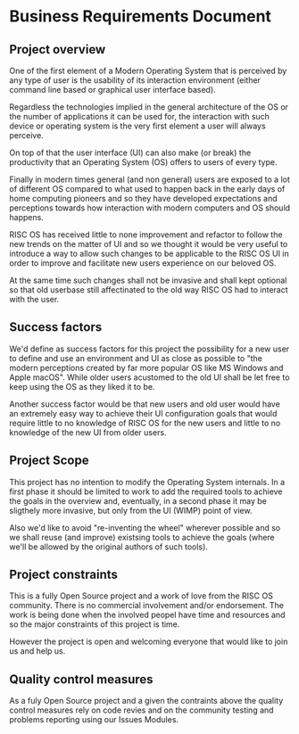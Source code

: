 # Business Requirements Document

## Project overview

One of the first element of a  Modern Operating System that is perceived by any type of user is the usability of its interaction environment (either command line based or graphical user interface based).

Regardless the technologies implied in the general architecture of the OS or the number of applications it can be used for, the interaction with such device or operating system is the very first element a user will always perceive.

On top of that the user interface (UI) can also make (or break) the productivity that an Operating System (OS) offers to users of every type.

Finally in modern times general (and non general) users are exposed to a lot of different OS compared to what used to happen back in the early days of home computing pioneers and so they have developed expectations and perceptions towards how interaction with modern computers and OS should happens.

RISC OS has received little to none improvement and refactor to follow the new trends on the matter of UI and so we thought it would be very useful to introduce a way to allow such changes to be applicable to the RISC OS UI in order to improve and facilitate new users experience on our beloved OS.

At the same time such changes shall not be invasive and shall kept optional so that old userbase still affectinated to the old way RISC OS had to interact with the user.

## Success factors

We'd define as success factors for this project the possibility for a new user to define and use an environment and UI as close as possible to "the modern perceptions created by far more popular OS like MS Windows and Apple macOS". While older users acustomed to the old UI shall be let free to keep using the OS as they liked it to be.

Another success factor would be that new users and old user would have an extremely easy way to achieve their UI configuration goals that would require little to no knowledge of RISC OS for the new users and little to no knowledge of the new UI from older users.

## Project Scope

This project has no intention to modify the Operating System internals. In a first phase it should be limited to work to add the required tools to achieve the goals in the overview and, eventually, in a second phase it may be sligthely more invasive, but only from the UI (WIMP) point of view.

Also we'd like to avoid "re-inventing the wheel" wherever possible and so we shall reuse (and improve) existsing tools to achieve the goals (where we'll be allowed by the original authors of such tools).

## Project constraints

This is a fully Open Source project and a work of love from the RISC OS community. There is no commercial involvement and/or endorsement. The work is being done when the involved peopel have time and resources and so the major constraints of this project is time.

However the project is open and welcoming everyone that would like to join us and help us.

## Quality control measures

As a fuly Open Source project and a given the contraints above the quality control measures rely on code revies and on the community testing and problems reporting using our Issues Modules.
 

